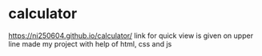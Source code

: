 # calculator
https://ni250604.github.io/calculator/ 
link for quick view is given on upper line
made my project with help of html, css and js


